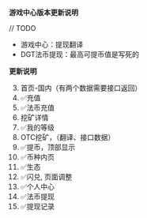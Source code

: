 **游戏中心版本更新说明**

// TODO
+ 游戏中心：提现翻译
+ DGT法币提现：最高可提币值是写死的


**更新说明**

3.  首页-国内（有两个数据需要接口返回）
4.  ✅充值
5.  ✅法币充值
6.  挖矿详情
7.  ✅我的等级
8.  OTC挖矿，（翻译、接口数据）
9.  ✅提币，顶部显示
10. ✅币种内页
11. ✅生态
12. ✅闪兑, 页面调整
13. ✅个人中心
14. ✅法币提现
15. ✅提现记录
    



